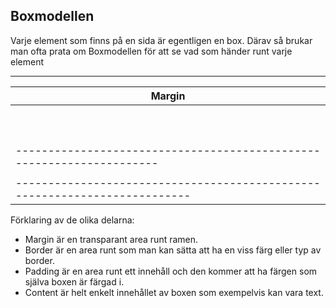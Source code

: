 ## Boxmodellen

Varje element som finns på en sida är egentligen en box. Därav så brukar man ofta prata om Boxmodellen för att se vad som händer runt varje element

 -------------------------------------------------------------------------
|                            Margin                                       |
|  ---------------------------------------------------------------------  |
| |                          Border                                     | |
| |  -----------------------------------------------------------------  | |
| | |                        Padding                                  | | | 
| | |  -------------------------------------------------------------  | | |
| | | |                      Content                                | | | |
| | | |                                                             | | | |
| | |  -------------------------------------------------------------  | | |
| | |                                                                 | | |
| |  -----------------------------------------------------------------  | |
| |                                                                     | |
|  ---------------------------------------------------------------------  |
|                                                                         |
--------------------------------------------------------------------------|

Förklaring av de olika delarna:

* Margin är en transparant area runt ramen. 
* Border är en area runt som man kan sätta att ha en viss färg eller typ av border. 
* Padding är en area runt ett innehåll och den kommer att ha färgen som själva boxen är färgad i.
* Content är helt enkelt innehållet av boxen som exempelvis kan vara text.
